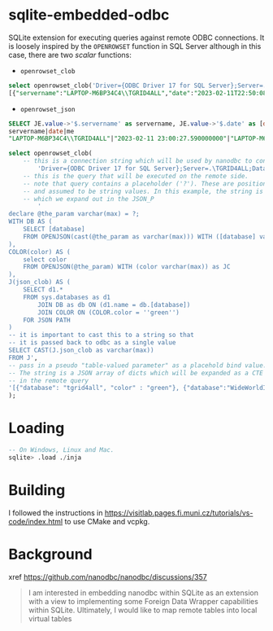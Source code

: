 # sqlite-embedded-odbc


SQLite extension for executing queries against remote ODBC connections. It is loosely inspired
by the `OPENROWSET` function in SQL Server although in this case, there are two *scalar* functions:
* `openrowset_clob`
```sql
select openrowset_clob('Driver={ODBC Driver 17 for SQL Server};Server=.\TGRID4ALL;Database=ReportServer;Trusted_Connection=yes', 'SELECT @@servername as servername, getutcdate() as date, suser_name() as me FOR JSON PATH');
[{"servername":"LAPTOP-M6BP34C4\\TGRID4ALL","date":"2023-02-11T22:50:08.210","me":"LAPTOP-M6BP34C4\\phrrn"}]
```
* `openrowset_json`
```sql
SELECT JE.value->'$.servername' as servername, JE.value->'$.date' as [date], JE.value->'$.me' as me FROM json_each((select openrowset_json('Driver={ODBC Driver 17 for SQL Server};Server=.\TGRID4ALL;Database=ReportServer;Trusted_Connection=yes', 'SELECT @@servername as servername, getutcdate() as [date], suser_name() as me'))) as JE;
servername|date|me
"LAPTOP-M6BP34C4\\TGRID4ALL"|"2023-02-11 23:00:27.590000000"|"LAPTOP-M6BP34C4\\phrrn"
```


```sql
select openrowset_clob(
    -- this is a connection string which will be used by nanodbc to connect
        'Driver={ODBC Driver 17 for SQL Server};Server=.\TGRID4ALL;Database=ReportServer;Trusted_Connection=yes',
    -- this is the query that will be executed on the remote side.
    -- note that query contains a placeholder ('?'). These are positional
    -- and assumed to be string values. In this example, the string is a JSON array-of-dicts
    -- which we expand out in the JSON_P 
        '
declare @the_param varchar(max) = ?;
WITH DB AS (
    SELECT [database]
    FROM OPENJSON(cast(@the_param as varchar(max))) WITH ([database] varchar(max)) AS JD
),
COLOR(color) AS (
    select color
    FROM OPENJSON(@the_param) WITH (color varchar(max)) as JC
),
J(json_clob) AS (
    SELECT d1.*
    FROM sys.databases as d1
        JOIN DB as db ON (d1.name = db.[database])
        JOIN COLOR ON (COLOR.color = ''green'') 
    FOR JSON PATH
)
-- it is important to cast this to a string so that
-- it is passed back to odbc as a single value
SELECT CAST(J.json_clob as varchar(max))
FROM J',
-- pass in a pseudo "table-valued parameter" as a placehold bind value.
-- The string is a JSON array of dicts which will be expanded as a CTE
-- in the remote query
'[{"database": "tgrid4all", "color" : "green"}, {"database":"WideWorldImporters", "color" : "red"}]'
);
```
Loading
=======
```sql
-- On Windows, Linux and Mac.
sqlite> .load ./inja
```

Building
========
I followed the instructions in https://visitlab.pages.fi.muni.cz/tutorials/vs-code/index.html to use CMake and vcpkg.

Background
==========
xref https://github.com/nanodbc/nanodbc/discussions/357

> I am interested in embedding nanodbc within SQLite as an extension with a view to implementing some Foreign Data Wrapper capabilities within SQLite. Ultimately, I would like to map remote tables into local virtual tables